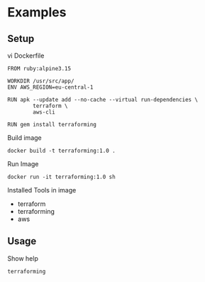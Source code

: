 # Examples

## Setup

vi Dockerfile
```
FROM ruby:alpine3.15

WORKDIR /usr/src/app/
ENV AWS_REGION=eu-central-1

RUN apk --update add --no-cache --virtual run-dependencies \
        terraform \
        aws-cli

RUN gem install terraforming
```


Build image
```
docker build -t terraforming:1.0 .
```


Run Image
```
docker run -it terraforming:1.0 sh
```


Installed Tools in image
- terraform
- terraforming
- aws


## Usage

Show help
```
terraforming
```







